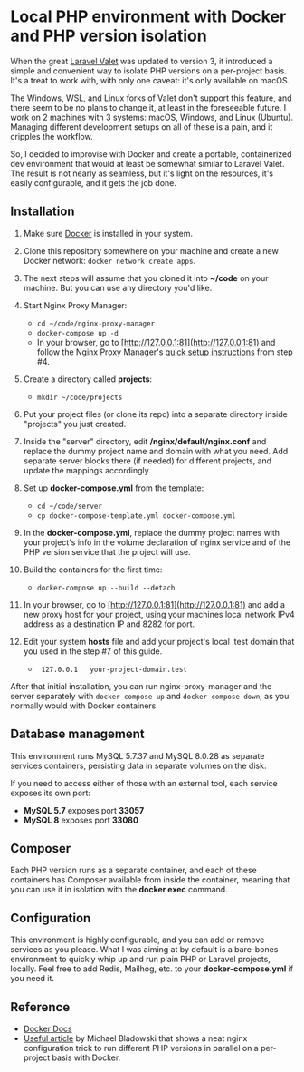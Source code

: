 # Local PHP environment with Docker and PHP version isolation
When the great [Laravel Valet](https://github.com/laravel/valet) was updated to version 3, it introduced a simple and convenient way to isolate PHP versions on a per-project basis. It's a treat to work with, with only one caveat: it's only available on macOS.

The Windows, WSL, and Linux forks of Valet don't support this feature, and there seem to be no plans to change it, at least in the foreseeable future. I work on 2 machines with 3 systems: macOS, Windows, and Linux (Ubuntu). Managing different development setups on all of these is a pain, and it cripples the workflow.

So, I decided to improvise with Docker and create a portable, containerized dev environment that would at least be somewhat similar to Laravel Valet. The result is not nearly as seamless, but it's light on the resources, it's easily configurable, and it gets the job done.

## Installation

1. Make sure [Docker](https://www.docker.com/) is installed in your system.
2. Clone this repository somewhere on your machine and create a new Docker network: ```docker network create apps```.
3. The next steps will assume that you cloned it into **~/code** on your machine. But you can use any directory you'd like.
4. Start Nginx Proxy Manager:
    - ``` cd ~/code/nginx-proxy-manager ```
    - ``` docker-compose up -d ```
    - In your browser, go to [http://127.0.0.1:81](http://127.0.0.1:81) and follow the Nginx Proxy Manager's [quick setup instructions](https://nginxproxymanager.com/guide/#quick-setup) from step #4.
5. Create a directory called **projects**:
    - ``` mkdir ~/code/projects ```
6. Put your project files (or clone its repo) into a separate directory inside "projects" you just created.
7. Inside the "server" directory, edit **/nginx/default/nginx.conf** and replace the dummy project name and domain with what you need. Add separate server blocks there (if needed) for different projects, and update the mappings accordingly.
8. Set up **docker-compose.yml** from the template:
    - ``` cd ~/code/server ```
    - ``` cp docker-compose-template.yml docker-compose.yml ```

9. In the **docker-compose.yml**, replace the dummy project names with your project's info in the volume declaration of nginx service and of the PHP version service that the project will use.
10. Build the containers for the first time:
    - ``` docker-compose up --build --detach ```
11. In your browser, go to [http://127.0.0.1:81](http://127.0.0.1:81) and add a new proxy host for your project, using your machines local network IPv4 address as a destination IP and 8282 for port.
12. Edit your system **hosts** file and add your project's local .test domain that you used in the step #7 of this guide.
    - ``` 127.0.0.1   your-project-domain.test```

After that initial installation, you can run nginx-proxy-manager and the server separately with ``` docker-compose up ``` and ``` docker-compose down ```, as you normally would with Docker containers.

## Database management

This environment runs MySQL 5.7.37 and MySQL 8.0.28 as separate services containers, persisting data in separate volumes on the disk.

If you need to access either of those with an external tool, each service exposes its own port:
- **MySQL 5.7** exposes port **33057**
- **MySQL 8** exposes port **33080**

## Composer

Each PHP version runs as a separate container, and each of these containers has Composer available from inside the container, meaning that you can use it in isolation with the **docker exec** command.

## Configuration

This environment is highly configurable, and you can add or remove services as you please. What I was aiming at by default is a bare-bones environment to quickly whip up and run plain PHP or Laravel projects, locally. Feel free to add Redis, Mailhog, etc. to your **docker-compose.yml** if you need it.

## Reference

- [Docker Docs](https://docs.docker.com/)
- [Useful article](https://betterprogramming.pub/inside-docker-one-nginx-but-different-php-versions-based-on-your-hostname-2d4aca6654bd) by Michael Bladowski that shows a neat nginx configuration trick to run different PHP versions in parallel on a per-project basis with Docker.
